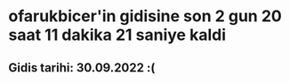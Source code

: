 # ofarukbicer'in gidisine son 2 gun 20 saat 11 dakika 21 saniye kaldi

## Gidis tarihi: 30.09.2022 :(